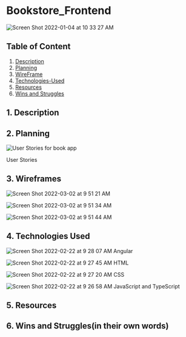 # Bookstore_Frontend

![Screen Shot 2022-01-04 at 10 33 27 AM](https://user-images.githubusercontent.com/87401362/156385004-4a14a088-dbdb-4d32-b605-7260c45eb6d3.png)


## Table of Content
1. [ Description ](#desc)
2. [ Planning ](#plann)
3. [ WireFrame ](#WireFrame)
4. [ Technologies-Used ](#Technologies-Used)
5. [ Resources ](#Resources)
6. [ Wins and Struggles ](#WinsandStruggles)

<a name="desc"></a>
## 1. Description

<a name="plann"></a>
## 2. Planning
![User Stories for book app](https://user-images.githubusercontent.com/87401362/156385278-b917907c-d581-467a-a792-31ec548ea7f5.png)

User Stories

<a name="WireFrame"></a>
## 3. Wireframes
![Screen Shot 2022-03-02 at 9 51 21 AM](https://user-images.githubusercontent.com/87401362/156385624-4d0f8c60-a5b6-4be3-a4e6-aadd3ffcc296.png)

![Screen Shot 2022-03-02 at 9 51 34 AM](https://user-images.githubusercontent.com/87401362/156385710-5f26bf55-d483-4ee0-ad6e-223a3cc6be3b.png)

![Screen Shot 2022-03-02 at 9 51 44 AM](https://user-images.githubusercontent.com/87401362/156385732-410b4820-4989-4d24-b031-9ac0ba553e34.png)


<a name ="Technologies-Used"></a>
## 4. Technologies Used
![Screen Shot 2022-02-22 at 9 28 07 AM](https://user-images.githubusercontent.com/87401362/156384707-4b16d07c-8a15-4c83-b3d1-4e10bc81b54b.png)
Angular

![Screen Shot 2022-02-22 at 9 27 45 AM](https://user-images.githubusercontent.com/87401362/156384737-e96e353d-38f4-4211-bea7-ac99c251a997.png)
HTML

![Screen Shot 2022-02-22 at 9 27 20 AM](https://user-images.githubusercontent.com/87401362/156384767-110fe7f8-08ef-410c-be1a-6525386cb9f7.png)
CSS

![Screen Shot 2022-02-22 at 9 26 58 AM](https://user-images.githubusercontent.com/87401362/156384804-29d9141a-9420-44a8-82b4-b3299d865e01.png)
JavaScript and TypeScript


<a name = "Resources"></a>
## 5. Resources

<a name = "WinsandStruggles"></a>
## 6. Wins and Struggles(in their own words)
